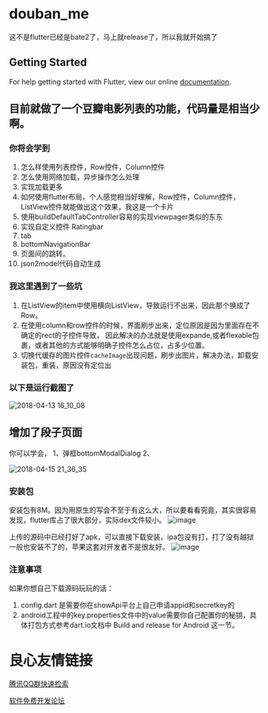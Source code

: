 # douban_me

这不是flutter已经是bate2了，马上就release了，所以我就开始搞了

## Getting Started

For help getting started with Flutter, view our online
[documentation](https://flutter.io/).

## 目前就做了一个豆瓣电影列表的功能，代码量是相当少啊。

### 你将会学到
1. 怎么样使用列表控件，Row控件，Column控件
2. 怎么使用网络加载，异步操作怎么处理
3. 实现加载更多
4. 如何使用flutter布局，个人感觉相当好理解，Row控件，Column控件，ListView控件就能做出这个效果，我这是一个卡片
5. 使用buildDefaultTabController容易的实现viewpager类似的东东
6. 实现自定义控件 Ratingbar
7. tab
8. bottomNavigationBar
9. 页面间的跳转。
10. json2model代码自动生成

### 我这里遇到了一些坑
1. 在ListView的item中使用横向ListView，导致运行不出来，因此那个换成了Row。
2. 在使用column和row控件的时候，界面刷步出来，定位原因是因为里面存在不确定的rect的子控件导致，
因此解决的办法就是使用expande,或者flexable包裹，或者其他的方式能够明确子控件怎么占位，占多少位置。
3. 切换代缓存的图片控件`cacheImage`出现问题，刷步出图片，解决办法，卸载安装包，重装，原因没有定位出

### 以下是运行截图了

![2018-04-13 16_10_08](https://user-images.githubusercontent.com/4476322/38723932-3ec1b49c-3f35-11e8-9f6b-671d365437bf.gif)

## 增加了段子页面
你可以学会，
1、弹框bottomModalDialog
2、

![2018-04-15 21_36_35](https://user-images.githubusercontent.com/4476322/38779028-1d95f460-40f5-11e8-8b8f-a49c5f1109cf.gif)


### 安装包

安装包有8M。因为用原生的写会不至于有这么大，所以要看看究竟，其实很容易发现，flutter库占了很大部分，实际dex文件较小。
![image](https://user-images.githubusercontent.com/4476322/38778622-e107db04-40ee-11e8-817f-9b0fa1eeb180.png)

上传的源码中已经打好了apk，可以直接下载安装，ipa包没有打，打了没有越狱一般也安装不了的，苹果这套对开发者不是很友好。
![image](https://user-images.githubusercontent.com/4476322/38778902-09d5774a-40f3-11e8-90b7-b509ceb5e3e2.png)


### 注意事项

如果你想自己下载源码玩玩的话：

1. config.dart 是需要你在showApi平台上自己申请appid和secretkey的
2. android工程中的key.properties文件中的value需要你自己配置你的秘钥，具体打包方式参考dart.io文档中 Build and release for Android 这一节。







 # 良心友情链接

[腾讯QQ群快速检索](http://u.720life.cn/s/8cf73f7c)

[软件免费开发论坛](http://u.720life.cn/s/bbb01dc0)
